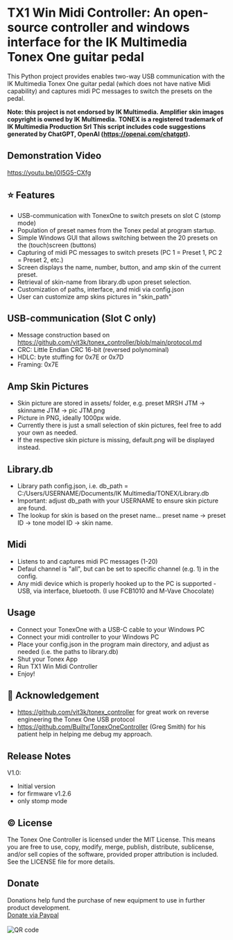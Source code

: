 # TX1 Win Midi Controller: An open-source controller and windows interface for the IK Multimedia Tonex One guitar pedal
This Python project provides enables two-way USB communication with the IK Multimedia Tonex One guitar pedal (which does not have native Midi capability) and captures midi PC messages  to switch the presets on the pedal.

**Note: this project is not endorsed by IK Multimedia. Amplifier skin images copyright is owned by IK Multimedia.**
**TONEX is a registered trademark of IK Multimedia Production Srl**
**This script includes code suggestions generated by ChatGPT, OpenAI (https://openai.com/chatgpt).**

## Demonstration Video
https://youtu.be/j0I5G5-CXfg

## ⭐ Features
- USB-communication with TonexOne to switch presets on slot C (stomp mode)
- Population of preset names from the Tonex pedal at program startup. 
- Simple Windows GUI that allows switching between the 20 presets on the (touch)screen (buttons)
- Capturing of midi PC messages to switch presets (PC 1 = Preset 1, PC 2 = Preset 2, etc.)
- Screen displays the name, number, button, and amp skin of the current preset.
- Retrieval of skin-name from library.db upon preset selection.
- Customization of paths, interface, and midi via config.json
- User can customize amp skins pictures in "skin_path"

## USB-communication (Slot C only)
- Message construction based on https://github.com/vit3k/tonex_controller/blob/main/protocol.md
- CRC: Little Endian CRC 16-bit (reversed polynominal)
- HDLC: byte stuffing for 0x7E or 0x7D
- Framing: 0x7E 

## Amp Skin Pictures
- Skin picture are stored in assets/ folder, e.g. preset MRSH JTM -> skinname JTM -> pic JTM.png
- Picture in PNG, ideally 1000px wide. 
- Currently there is just a small selection of skin pictures, feel free to add your own as needed. 
- If the respective skin picture is missing, default.png will be displayed instead.

## Library.db
- Library path config.json, i.e. db_path = C:/Users/USERNAME/Documents/IK Multimedia/TONEX/Library.db 
- Important: adjust db_path with your USERNAME to ensure skin picture are found.
- The lookup for skin is based on the preset name... preset name -> preset ID -> tone model ID -> skin name. 

## Midi
- Listens to and captures midi PC messages (1-20)
- Defaul channel is "all", but can be set to specific channel (e.g. 1) in the config.
- Any midi device which is properly hooked up to the PC is supported - USB, via interface, bluetooth. (I use FCB1010 and M-Vave Chocolate)

## Usage
- Connect your TonexOne with a USB-C cable to your Windows PC
- Connect your midi controller to your Windows PC
- Place your config.json in the program main directory, and adjust as needed (i.e. the paths to library.db)
- Shut your Tonex App
- Run TX1 Win Midi Controller
- Enjoy!


## 🙏 Acknowledgement
- https://github.com/vit3k/tonex_controller for great work on reverse engineering the Tonex One USB protocol
- https://github.com/Builty/TonexOneController (Greg Smith) for his patient help in helping me debug my approach.

## Release Notes
V1.0:
- Initial version
- for firmware v1.2.6
- only stomp mode

  
## ©️ License

The Tonex One Controller is licensed under the MIT License. This means you are free to use, copy, modify, merge, publish, distribute, sublicense, and/or sell copies of the software, provided proper attribution is included. See the LICENSE file for more details.

## Donate
Donations help fund the purchase of new equipment to use in further product development.<br>
[Donate via Paypal](https://www.paypal.com/ncp/payment/V46QQ8EMUJDVW)
<br><br>
![QR code](https://github.com/user-attachments/assets/)

    
 
